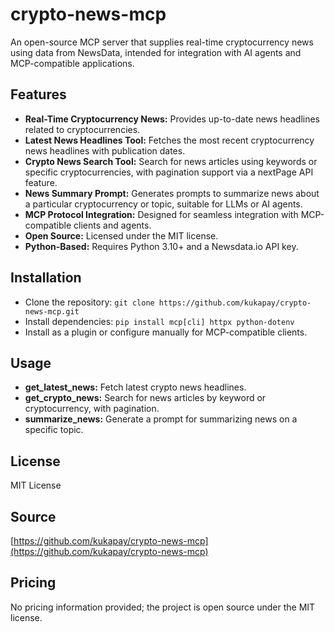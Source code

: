 # crypto-news-mcp

An open-source MCP server that supplies real-time cryptocurrency news using data from NewsData, intended for integration with AI agents and MCP-compatible applications.

## Features
- **Real-Time Cryptocurrency News:** Provides up-to-date news headlines related to cryptocurrencies.
- **Latest News Headlines Tool:** Fetches the most recent cryptocurrency news headlines with publication dates.
- **Crypto News Search Tool:** Search for news articles using keywords or specific cryptocurrencies, with pagination support via a nextPage API feature.
- **News Summary Prompt:** Generates prompts to summarize news about a particular cryptocurrency or topic, suitable for LLMs or AI agents.
- **MCP Protocol Integration:** Designed for seamless integration with MCP-compatible clients and agents.
- **Open Source:** Licensed under the MIT license.
- **Python-Based:** Requires Python 3.10+ and a Newsdata.io API key.

## Installation
- Clone the repository: `git clone https://github.com/kukapay/crypto-news-mcp.git`
- Install dependencies: `pip install mcp[cli] httpx python-dotenv`
- Install as a plugin or configure manually for MCP-compatible clients.

## Usage
- **get_latest_news:** Fetch latest crypto news headlines.
- **get_crypto_news:** Search for news articles by keyword or cryptocurrency, with pagination.
- **summarize_news:** Generate a prompt for summarizing news on a specific topic.

## License
MIT License

## Source
[https://github.com/kukapay/crypto-news-mcp](https://github.com/kukapay/crypto-news-mcp)

## Pricing
No pricing information provided; the project is open source under the MIT license.